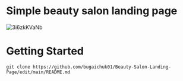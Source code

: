 # Simple beauty salon landing page

![3i6zkKVaNb](https://user-images.githubusercontent.com/90038064/175087590-dddf618a-9bb5-4ead-b958-6a00c522c35c.gif)

# Getting Started

```
git clone https://github.com/bugaichuk01/Beauty-Salon-Landing-Page/edit/main/README.md
```
